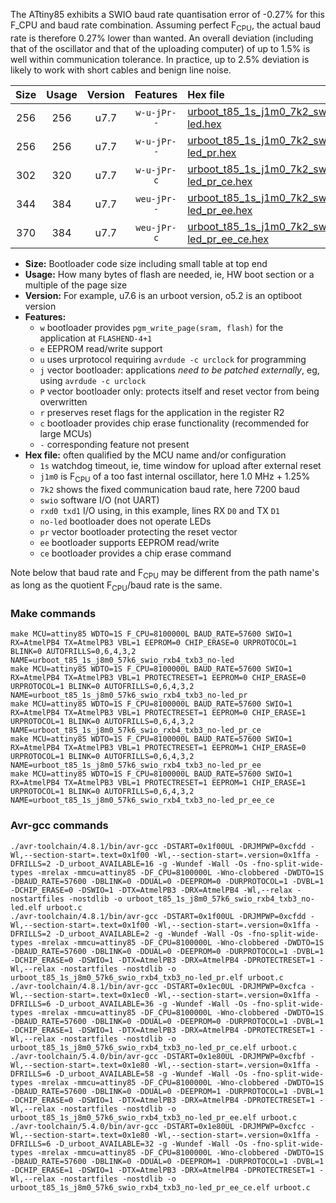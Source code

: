 The ATtiny85 exhibits a SWIO baud rate quantisation error of -0.27% for this F_CPU and baud rate combination. Assuming perfect F<sub>CPU</sub>, the actual baud rate is therefore 0.27% lower than wanted. An overall deviation (including that of the oscillator and that of the uploading computer) of up to 1.5% is well within communication tolerance. In practice, up to 2.5% deviation is likely to work with short cables and benign line noise.

|Size|Usage|Version|Features|Hex file|
|:-:|:-:|:-:|:-:|:--|
|256|256|u7.7|`w-u-jPr--`|[urboot_t85_1s_j1m0_7k2_swio_rxb4_txb3_no-led.hex](https://raw.githubusercontent.com/stefanrueger/urboot.hex/main/mcus/attiny85/watchdog_1_s/internal_oscillator_j%2B1.25%25/%2B1m000000_hz/%2B%2B%2B7k2_baud/swio_rxb4_txb3/no-led/urboot_t85_1s_j1m0_7k2_swio_rxb4_txb3_no-led.hex)|
|256|256|u7.7|`w-u-jPr--`|[urboot_t85_1s_j1m0_7k2_swio_rxb4_txb3_no-led_pr.hex](https://raw.githubusercontent.com/stefanrueger/urboot.hex/main/mcus/attiny85/watchdog_1_s/internal_oscillator_j%2B1.25%25/%2B1m000000_hz/%2B%2B%2B7k2_baud/swio_rxb4_txb3/no-led/urboot_t85_1s_j1m0_7k2_swio_rxb4_txb3_no-led_pr.hex)|
|302|320|u7.7|`w-u-jPr-c`|[urboot_t85_1s_j1m0_7k2_swio_rxb4_txb3_no-led_pr_ce.hex](https://raw.githubusercontent.com/stefanrueger/urboot.hex/main/mcus/attiny85/watchdog_1_s/internal_oscillator_j%2B1.25%25/%2B1m000000_hz/%2B%2B%2B7k2_baud/swio_rxb4_txb3/no-led/urboot_t85_1s_j1m0_7k2_swio_rxb4_txb3_no-led_pr_ce.hex)|
|344|384|u7.7|`weu-jPr--`|[urboot_t85_1s_j1m0_7k2_swio_rxb4_txb3_no-led_pr_ee.hex](https://raw.githubusercontent.com/stefanrueger/urboot.hex/main/mcus/attiny85/watchdog_1_s/internal_oscillator_j%2B1.25%25/%2B1m000000_hz/%2B%2B%2B7k2_baud/swio_rxb4_txb3/no-led/urboot_t85_1s_j1m0_7k2_swio_rxb4_txb3_no-led_pr_ee.hex)|
|370|384|u7.7|`weu-jPr-c`|[urboot_t85_1s_j1m0_7k2_swio_rxb4_txb3_no-led_pr_ee_ce.hex](https://raw.githubusercontent.com/stefanrueger/urboot.hex/main/mcus/attiny85/watchdog_1_s/internal_oscillator_j%2B1.25%25/%2B1m000000_hz/%2B%2B%2B7k2_baud/swio_rxb4_txb3/no-led/urboot_t85_1s_j1m0_7k2_swio_rxb4_txb3_no-led_pr_ee_ce.hex)|

- **Size:** Bootloader code size including small table at top end
- **Usage:** How many bytes of flash are needed, ie, HW boot section or a multiple of the page size
- **Version:** For example, u7.6 is an urboot version, o5.2 is an optiboot version
- **Features:**
  + `w` bootloader provides `pgm_write_page(sram, flash)` for the application at `FLASHEND-4+1`
  + `e` EEPROM read/write support
  + `u` uses urprotocol requiring `avrdude -c urclock` for programming
  + `j` vector bootloader: applications *need to be patched externally*, eg, using `avrdude -c urclock`
  + `P` vector bootloader only: protects itself and reset vector from being overwritten
  + `r` preserves reset flags for the application in the register R2
  + `c` bootloader provides chip erase functionality (recommended for large MCUs)
  + `-` corresponding feature not present
- **Hex file:** often qualified by the MCU name and/or configuration
  + `1s` watchdog timeout, ie, time window for upload after external reset
  + `j1m0` is F<sub>CPU</sub> of a too fast internal oscillator, here 1.0 MHz + 1.25%
  + `7k2` shows the fixed communication baud rate, here 7200 baud
  + `swio` software I/O (not UART)
  + `rxd0 txd1` I/O using, in this example, lines RX `D0` and TX `D1`
  + `no-led` bootloader does not operate LEDs
  + `pr` vector bootloader protecting the reset vector
  + `ee` bootloader supports EEPROM read/write
  + `ce` bootloader provides a chip erase command


Note below that baud rate and F<sub>CPU</sub> may be different from the path name's as long as the quotient F<sub>CPU</sub>/baud rate is the same.

### Make commands
```
make MCU=attiny85 WDTO=1S F_CPU=8100000L BAUD_RATE=57600 SWIO=1 RX=AtmelPB4 TX=AtmelPB3 VBL=1 EEPROM=0 CHIP_ERASE=0 URPROTOCOL=1 BLINK=0 AUTOFRILLS=0,6,4,3,2 NAME=urboot_t85_1s_j8m0_57k6_swio_rxb4_txb3_no-led
make MCU=attiny85 WDTO=1S F_CPU=8100000L BAUD_RATE=57600 SWIO=1 RX=AtmelPB4 TX=AtmelPB3 VBL=1 PROTECTRESET=1 EEPROM=0 CHIP_ERASE=0 URPROTOCOL=1 BLINK=0 AUTOFRILLS=0,6,4,3,2 NAME=urboot_t85_1s_j8m0_57k6_swio_rxb4_txb3_no-led_pr
make MCU=attiny85 WDTO=1S F_CPU=8100000L BAUD_RATE=57600 SWIO=1 RX=AtmelPB4 TX=AtmelPB3 VBL=1 PROTECTRESET=1 EEPROM=0 CHIP_ERASE=1 URPROTOCOL=1 BLINK=0 AUTOFRILLS=0,6,4,3,2 NAME=urboot_t85_1s_j8m0_57k6_swio_rxb4_txb3_no-led_pr_ce
make MCU=attiny85 WDTO=1S F_CPU=8100000L BAUD_RATE=57600 SWIO=1 RX=AtmelPB4 TX=AtmelPB3 VBL=1 PROTECTRESET=1 EEPROM=1 CHIP_ERASE=0 URPROTOCOL=1 BLINK=0 AUTOFRILLS=0,6,4,3,2 NAME=urboot_t85_1s_j8m0_57k6_swio_rxb4_txb3_no-led_pr_ee
make MCU=attiny85 WDTO=1S F_CPU=8100000L BAUD_RATE=57600 SWIO=1 RX=AtmelPB4 TX=AtmelPB3 VBL=1 PROTECTRESET=1 EEPROM=1 CHIP_ERASE=1 URPROTOCOL=1 BLINK=0 AUTOFRILLS=0,6,4,3,2 NAME=urboot_t85_1s_j8m0_57k6_swio_rxb4_txb3_no-led_pr_ee_ce
```

### Avr-gcc commands
```
./avr-toolchain/4.8.1/bin/avr-gcc -DSTART=0x1f00UL -DRJMPWP=0xcfdd -Wl,--section-start=.text=0x1f00 -Wl,--section-start=.version=0x1ffa -DFRILLS=2 -D_urboot_AVAILABLE=16 -g -Wundef -Wall -Os -fno-split-wide-types -mrelax -mmcu=attiny85 -DF_CPU=8100000L -Wno-clobbered -DWDTO=1S -DBAUD_RATE=57600 -DBLINK=0 -DDUAL=0 -DEEPROM=0 -DURPROTOCOL=1 -DVBL=1 -DCHIP_ERASE=0 -DSWIO=1 -DTX=AtmelPB3 -DRX=AtmelPB4 -Wl,--relax -nostartfiles -nostdlib -o urboot_t85_1s_j8m0_57k6_swio_rxb4_txb3_no-led.elf urboot.c
./avr-toolchain/4.8.1/bin/avr-gcc -DSTART=0x1f00UL -DRJMPWP=0xcfdd -Wl,--section-start=.text=0x1f00 -Wl,--section-start=.version=0x1ffa -DFRILLS=2 -D_urboot_AVAILABLE=2 -g -Wundef -Wall -Os -fno-split-wide-types -mrelax -mmcu=attiny85 -DF_CPU=8100000L -Wno-clobbered -DWDTO=1S -DBAUD_RATE=57600 -DBLINK=0 -DDUAL=0 -DEEPROM=0 -DURPROTOCOL=1 -DVBL=1 -DCHIP_ERASE=0 -DSWIO=1 -DTX=AtmelPB3 -DRX=AtmelPB4 -DPROTECTRESET=1 -Wl,--relax -nostartfiles -nostdlib -o urboot_t85_1s_j8m0_57k6_swio_rxb4_txb3_no-led_pr.elf urboot.c
./avr-toolchain/4.8.1/bin/avr-gcc -DSTART=0x1ec0UL -DRJMPWP=0xcfca -Wl,--section-start=.text=0x1ec0 -Wl,--section-start=.version=0x1ffa -DFRILLS=6 -D_urboot_AVAILABLE=36 -g -Wundef -Wall -Os -fno-split-wide-types -mrelax -mmcu=attiny85 -DF_CPU=8100000L -Wno-clobbered -DWDTO=1S -DBAUD_RATE=57600 -DBLINK=0 -DDUAL=0 -DEEPROM=0 -DURPROTOCOL=1 -DVBL=1 -DCHIP_ERASE=1 -DSWIO=1 -DTX=AtmelPB3 -DRX=AtmelPB4 -DPROTECTRESET=1 -Wl,--relax -nostartfiles -nostdlib -o urboot_t85_1s_j8m0_57k6_swio_rxb4_txb3_no-led_pr_ce.elf urboot.c
./avr-toolchain/5.4.0/bin/avr-gcc -DSTART=0x1e80UL -DRJMPWP=0xcfbf -Wl,--section-start=.text=0x1e80 -Wl,--section-start=.version=0x1ffa -DFRILLS=6 -D_urboot_AVAILABLE=58 -g -Wundef -Wall -Os -fno-split-wide-types -mrelax -mmcu=attiny85 -DF_CPU=8100000L -Wno-clobbered -DWDTO=1S -DBAUD_RATE=57600 -DBLINK=0 -DDUAL=0 -DEEPROM=1 -DURPROTOCOL=1 -DVBL=1 -DCHIP_ERASE=0 -DSWIO=1 -DTX=AtmelPB3 -DRX=AtmelPB4 -DPROTECTRESET=1 -Wl,--relax -nostartfiles -nostdlib -o urboot_t85_1s_j8m0_57k6_swio_rxb4_txb3_no-led_pr_ee.elf urboot.c
./avr-toolchain/5.4.0/bin/avr-gcc -DSTART=0x1e80UL -DRJMPWP=0xcfcc -Wl,--section-start=.text=0x1e80 -Wl,--section-start=.version=0x1ffa -DFRILLS=6 -D_urboot_AVAILABLE=32 -g -Wundef -Wall -Os -fno-split-wide-types -mrelax -mmcu=attiny85 -DF_CPU=8100000L -Wno-clobbered -DWDTO=1S -DBAUD_RATE=57600 -DBLINK=0 -DDUAL=0 -DEEPROM=1 -DURPROTOCOL=1 -DVBL=1 -DCHIP_ERASE=1 -DSWIO=1 -DTX=AtmelPB3 -DRX=AtmelPB4 -DPROTECTRESET=1 -Wl,--relax -nostartfiles -nostdlib -o urboot_t85_1s_j8m0_57k6_swio_rxb4_txb3_no-led_pr_ee_ce.elf urboot.c
```

